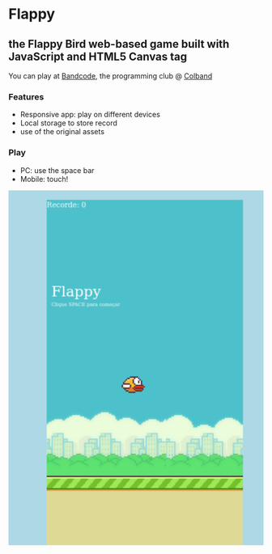 # Flappy
## the Flappy Bird web-based game built with JavaScript and HTML5 Canvas tag   
You can play at [Bandcode](http://bandcode.colband.net.br/), the programming club @ [Colband](http://colband.net.br/) 

### Features
- Responsive app: play on different devices 
- Local storage to store record
- use of the original assets 

### Play
- PC: use the space bar
- Mobile: touch!

![landing image](https://github.com/erichashi/flappy-canvas/blob/main/thumb.png?raw=true)
